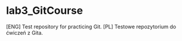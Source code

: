# lab3_GitCourse
[ENG] Test repository for practicing Git. [PL] Testowe repozytorium do ćwiczeń z Gita.
